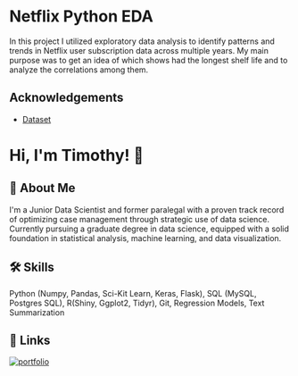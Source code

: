 
# Netflix Python EDA

In this project I utilized exploratory data analysis to identify patterns and trends in Netflix user subscription data across multiple
years. My main purpose was to get an idea of which shows had the longest shelf life and to analyze the correlations among them.


## Acknowledgements

 - [Dataset](https://github.com/timmy11803/Netflix-EDA-Python-Project/blob/81887e3372fee8b26eb73fe6cd89c100f630aa7b/netflix_titles.csv)


# Hi, I'm Timothy! 👋


## 🚀 About Me
I'm a Junior Data Scientist and former
paralegal with a proven track record
of optimizing case management
through strategic use of data science.
Currently pursuing a graduate degree
in data science, equipped with a solid
foundation in statistical analysis,
machine learning, and data
visualization.


## 🛠 Skills
Python (Numpy, Pandas, Sci-Kit
Learn, Keras, Flask),
SQL (MySQL, Postgres SQL),
R(Shiny, Ggplot2, Tidyr),
Git, Regression Models, Text Summarization

## 🔗 Links
[![portfolio](https://img.shields.io/badge/my_portfolio-000?style=for-the-badge&logo=ko-fi&logoColor=white)](https://github.com/timmy11803)



